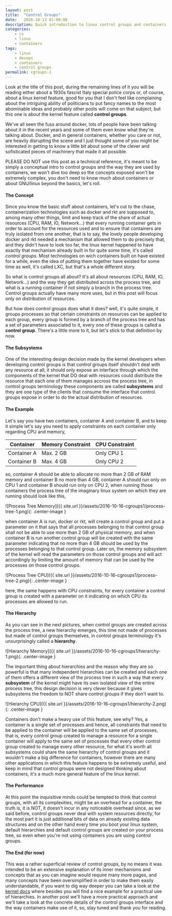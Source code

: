 ```yaml
---
layout: post
title:  "Control Groups"
date:   2016-10-13 01:00:00
description: Quick introduction to linux control groups and containers.
categories:
    - cs
    - linux
    - containers
tags:
    - linux
    - devops
    - containers
    - control groups
permalink: cgroups-1
---
```


Look at the title of this post, during the remaining lines of it you will be
reading either about a 1930s fascist Italy special police corps or, of course,
about a linux kernel feature, good for you that I don't feel like complaining
about the intriguing ability of politicians to put fancy names to the most
abominable ideas and probably other posts will come on that subject, but this
one is about the kernel feature called **control groups**.

We've all seen the fuss around docker, lots of people have been talking about
it in the recent years and some of them even know what they're talking about.
Docker, and in general containers, whether you care or not, are heavily
disrupting the scene and I just thought some of you might be interested in
getting to know a little bit about some of the clever and sofisticated pieces
of machinery that made it all possible.

PLEASE DO NOT use this post as a technical reference, it's meant to be simply a
conceptual intro to control groups and the way they are used by containers, we
won't dive too deep so the concepts exposed won't be extremely complex, you
don't need to know much about containers or about GNU/linux beyond the basics,
let's roll.


#### The Concept

Since you know the basic stuff about containers, let's cut to the chase,
containerization technologies such as docker and rkt are supposed to, among
many other things, limit and keep track of the share of actual resources (CPU,
RAM, IO, Network...) that every running container gets in order to account for
the resources used and to ensure that containers are truly isolated from one
another, that is to say, the lovely people developing docker and rkt needed a
mechanism that allowed them to do precisely that, and they didn't have to look
too far, the linux kernel happened to have exactly that mechanism already built
in for quite some time, it's called *control groups*. Most technologies on wich
containers built on have existed for a while, even the idea of putting them
together have existed for some time as well, it's called LXC, but that's a
whole different story.

So what is control groups all about? It's all about resources (CPU, RAM, IO,
Network...) and the way they get distributed across the process tree, and what
is a running container if not simply a branch in the process tree. Control
groups actually have many more uses, but in this post will focus only on
distribution of resources. 

But how does control groups does what it does? well, it's quite simple, it
groups processes so that certain constraints on resources can be applied to
each group, every group is formed by a branch of the process tree and has a set
of parameters associated to it, every one of these groups is called a **control
group**.  There's a little more to it, but let's stick to that definition by
now.


#### The Subsystems

One of the interesting design decision made by the kernel developers when
developing control groups is that control groups itself shouldn't deal with any
resource at all, it should only expose an interface through which the
components of the kernel that DO deal with resources could distribute the
resource that each one of them manages accross the process tree, in control
groups terminology these components are called **subsystems** and they are one
type of the clients that consume the interface that control groups expose in
order to do the actual distribution of resources.


#### The Example

Let's say you have two containers, container A and container B, and to keep it
simple let's say you need to apply constraints on each container only regarding
CPU and memory,


| Container   | Memory Constraint | CPU Constraint |
|-------------|-------------------|----------------|
| Container A | Max. 2 GB         | Only CPU 1     |
| Container B | Max. 4 GB         | Only CPU 2     |


so, container A should be able to allocate no more than 2 GB of RAM memory and
container B no more than 4 GB, container A should run only on CPU 1 and
container B should run only on CPU 2, when running those containers the process
tree of the imaginary linux system on which they are running should look like
this,

![Process Tree Memory]({{ site.url }}/assets/2016-10-16-cgroups1/process-tree-1.png){: .center-image }

when container A is run, docker or rkt, will create a control group and put a
parameter on it that says that all processes belonging to that control group
shall not be able to use more than 2 GB of physical memory, and when container
B is run another control group will be created with the same parameter
indicating that no more than 4 GB should be used by the processes belonging to
that control group. Later on, the memory subsystem of the kernel will read the
parameters on those control groups and will act accordingly by limiting the
amount of memory that can be used by the processes on those control groups.

![Process Tree CPU]({{ site.url }}/assets/2016-10-16-cgroups1/process-tree-2.png){: .center-image }

here, the same happens with CPU constraints, for every container a control
group is created with a parameter on it indicating on which CPU its processes
are allowed to run.


#### The Hierarchy

As you can see in the next pictures, when control groups are created across the
process tree, a new hierarchy emerges, this time not made of processes but made
of control groups themselves, in control groups terminology it's unsurprisingly
called a **hierarchy**. 

![Hierarchy Memory]({{ site.url }}/assets/2016-10-16-cgroups1/hierarchy-1.png){: .center-image }

The important thing about hierarchies and the reason why they
are so powerful is that many independent hierarchies can be created and each
one of them offers a different view of the process tree in such a way that
every **subsystem** of the kernel might have its own isolated view of the
entire process tree, this design decision is very clever because it gives
subsystems the freedom to NOT share control groups if they don't want to.

![Hierarchy CPU]({{ site.url }}/assets/2016-10-16-cgroups1/hierarchy-2.png){: .center-image }

Containers don't make a heavy use of this feature, see why? Yes, a container is
a single set of processes and hence, all constraints that need to be applied to
the container will be applied to the same set of processes, that is, every
control group created to manage a resource for a single container will apply to
the same set of processes that every other control group created to manage every
other resource, for what it's worth all subsystems could share the same
hierarchy of control groups and it wouldn't make a big difference for containers,
however there are many other applications in which this feature happens to be
extremely useful, and keep in mind that control groups were not designed
thinking about containers, it's a much more general feature of the linux
kernel.


#### The Performance

At this point the inquisitive minds could be tempted to think that control
groups, with all its complexities, might be an overhead for a container, the
truth is, it is NOT, it doesn't incur in any noticeable overhead since, as we
said before, control groups never deal with system resources directly, for the
most part it is just additional bits of data on already existing data
structures and on the other hand every time you boot your linux system, default
hierarchies and default control groups are created on your process tree, so
even when you're not using containers you are using control groups.


#### The End (for now)

This was a rather superficial review of control groups, by no means it was
intended to be an extensive explanation of its inner mechanisms and concepts
that as you can imagine would require many more pages, and many concepts have
been oversimplified in order to make them easily understandable, if you want to
dig way deeper you can take a look at the [kernel
docs](https://www.kernel.org/doc/Documentation/cgroup-v1/cgroups.txt "Kerne Docs") 
where besides you will find a nice example for a practical use of
hierarchies.  In another post we'll have a more practical approach and we'll
take a look at the concrete details of the control groups interface and the way
containers make use of it, so, stay tuned and thank you for reading.
